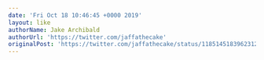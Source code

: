 ```yaml
---
date: 'Fri Oct 18 10:46:45 +0000 2019'
layout: like
authorName: Jake Archibald
authorUrl: 'https://twitter.com/jaffathecake'
originalPost: 'https://twitter.com/jaffathecake/status/1185145183962312709'
---
```


